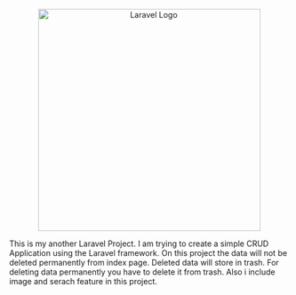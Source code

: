 <p align="center"><a href="https://laravel.com" target="_blank"><img src="https://raw.githubusercontent.com/laravel/art/master/logo-lockup/5%20SVG/2%20CMYK/1%20Full%20Color/laravel-logolockup-cmyk-red.svg" width="400" alt="Laravel Logo"></a></p>

This is my another Laravel Project. I am trying to create a simple CRUD Application using the Laravel framework. On this project the data will not be deleted permanently from index page. Deleted data will store in trash. For deleting data permanently you have to delete it from trash. Also i include image and serach feature in this project.
